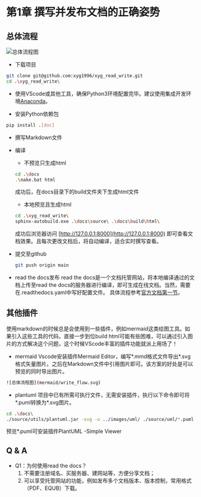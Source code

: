 # 第1章 撰写并发布文档的正确姿势
## 总体流程
<!-- 
```mermaid

    sequenceDiagram
      participant Alice
      participant Bob
      Alice->John: Hello John, how are you?
``` -->
![总体流程图](mermaid/write_flow.svg)

<!-- ![](images/uml/test.png) -->
- 下载项目
```bash
git clone git@github.com:xyg1996/xyg_read_write.git
cd .\xyg_read_write\ 
```
- 使用VScode或其他工具，确保Python3环境配置完毕。建议使用集成开发环境[Anaconda](https://zhuanlan.zhihu.com/p/416420836)。

- 安装Python依赖包
```bash
pip install .[doc]
```

- 撰写Markdown文件

- 编译
    - 不预览只生成html
    ```bash
    cd .\docs
    .\make.bat html
    ```
    成功后，在docs目录下的build文件夹下生成html文件
    - 本地预览且生成html
    ```bash
    cd .\xyg_read_write\ 
    sphinx-autobuild.exe .\docs\source\ .\docs\build\html\
    ```
    成功后浏览器访问 [http://127.0.0.1:8000](http://127.0.0.1:8000) 即可查看文档效果。且每次更改文档后，将自动编译，适合实时撰写查看。

- 提交至github
    ```bash
    git push origin main
    ```
- read the docs发布
read the docs是一个文档托管网站，将本地编译通过的文档上传至read the docs的服务器进行编译，即可生成在线文档。当然，需要在.readthedocs.yaml中写好配置文件。
具体流程参考[官方文档第一节](https://docs.readthedocs.io/en/stable/tutorial/)。

## 其他插件

使用markdown的时候总是会使用到一些插件，例如mermaid这类绘图工具。如果引入这些工具的代码，直接一步到位build html可能有些困难，可以通过引入图片的方式解决这个问题，这个时候VScode丰富的插件功能就派上用场了！

- mermaid
Vscode安装插件Mermaid Editor，编写*.mmd格式文件导出*.svg格式矢量图片。之后在Markdown文件中引用图片即可。该方案的好处是可以预览的同时导出图片。
```bash
![总体流程图](mermaid/write_flow.svg)
```
- plantuml
项目中已有所需可执行文件，无需安装插件，执行以下命令即可将*.puml转换为*.svg图片。
```bash
cd .\docs\
./source/utils/plantuml.jar -svg -o ../images/uml/ ./source/uml/*.puml
```
预览*.puml可安装插件PlantUML -Simple Viewer

## Q & A
- Q1：为何使用read the docs？
    1. 不需要注册域名、买服务器、建网站等，方便分享文档；
    2. 可以享受托管网站的功能，例如发布多个文档版本、版本控制，常用格式（PDF、EQUB）下载。